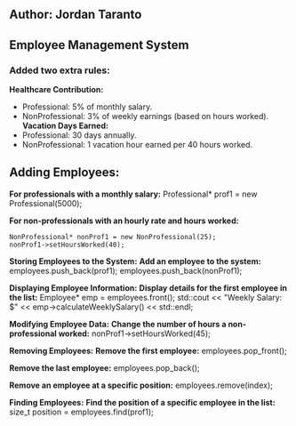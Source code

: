 ## Author: Jordan Taranto
## Employee Management System

### Added two extra rules: 
**Healthcare Contribution:**
- Professional: 5% of monthly salary.
- NonProfessional: 3% of weekly earnings (based on hours worked).
**Vacation Days Earned:**
- Professional: 30 days annually.
- NonProfessional: 1 vacation hour earned per 40 hours worked.

## **Adding Employees:**
**For professionals with a monthly salary:**
    Professional* prof1 = new Professional(5000);

**For non-professionals with an hourly rate and hours worked:**
```
NonProfessional* nonProf1 = new NonProfessional(25);
nonProf1->setHoursWorked(40);
```

**Storing Employees to the System:**
**Add an employee to the system:**
employees.push_back(prof1);
employees.push_back(nonProf1);

**Displaying Employee Information:**
**Display details for the first employee in the list:**
Employee* emp = employees.front();
std::cout << "Weekly Salary: $" << emp->calculateWeeklySalary() << std::endl;

**Modifying Employee Data:**
**Change the number of hours a non-professional worked:**
nonProf1->setHoursWorked(45);

**Removing Employees:**
**Remove the first employee:**
employees.pop_front();

**Remove the last employee:**
employees.pop_back();

**Remove an employee at a specific position:**
employees.remove(index);

**Finding Employees:**
**Find the position of a specific employee in the list:**
size_t position = employees.find(prof1);
